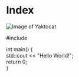 # Index

![Image of Yaktocat](https://octodex.github.com/images/yaktocat.png)

#include <iostream>

int main() {  
    std::cout << "Hello World!";  
    return 0;  
}
